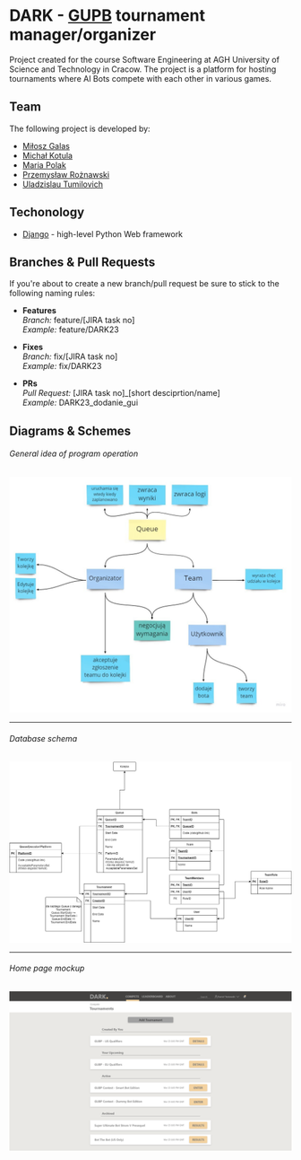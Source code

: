 # DARK - [GUPB](https://github.com/Prpht/GUPB) tournament manager/organizer

Project created for the course Software Engineering at AGH University of Science and Technology in Cracow. The project is a platform for hosting tournaments where AI Bots compete with each other in various games. 



## Team  

The following project is developed by:

- [Miłosz Galas](https://github.com/miloszgalas)
- [Michał Kotula](https://github.com/TheTryton)
- [Maria Polak](https://github.com/BlqMary)
- [Przemysław Rożnawski](https://github.com/shuntrho)
- [Uladzislau Tumilovich](https://github.com/Tumilok)

## Techonology
 - [Django](https://www.djangoproject.com/) - high-level Python Web framework

## Branches & Pull Requests 
If you're about to create a new branch/pull request be sure to stick to the following naming rules:
- **Features**  
_Branch:_ feature/[JIRA task no]  
_Example:_ feature/DARK23  

- **Fixes**  
_Branch:_ fix/[JIRA task no]  
_Example:_ fix/DARK23  

- **PRs**  
_Pull Request:_ [JIRA task no]_[short desciprtion/name]  
_Example:_ DARK23_dodanie_gui  


## Diagrams & Schemes
###### General idea of program operation
![Mindmap](Images/Diagrams/mindmap.jpg?raw=true "Mindmap")
***
###### Database schema
![Databsase](Images/Diagrams/botsQueueDb.png?raw=true "Database")
***
###### Home page mockup
![Compete](Images/Mocks/Compete.png?raw=true "Database")
